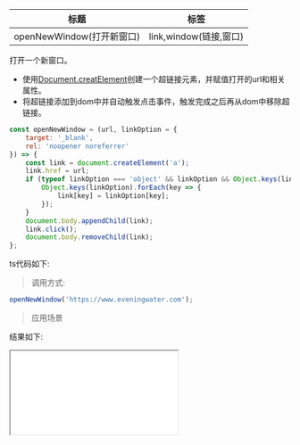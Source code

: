 | 标题                     | 标签           |
| ------------------------ | -------------- |
| openNewWindow(打开新窗口) | link,window(链接,窗口) |

打开一个新窗口。

- 使用[Document.creatElement](https://developer.mozilla.org/zh-CN/docs/Web/API/Document/createElement)创建一个超链接元素，并赋值打开的url和相关属性。
- 将超链接添加到dom中并自动触发点击事件，触发完成之后再从dom中移除超链接。


```js
const openNewWindow = (url, linkOption = {
    target: '_blank',
    rel: 'noopener noreferrer'
}) => {
    const link = document.createElement('a');
    link.href = url;
    if (typeof linkOption === 'object' && linkOption && Object.keys(linkOption).length > 0) {
        Object.keys(linkOption).forEach(key => {
            link[key] = linkOption[key];
        });
    }
    document.body.appendChild(link);
    link.click();
    document.body.removeChild(link);
};
```

ts代码如下:

<div class="code-editor" data-url="codes/javascript/ts/openNewWindow.ts" data-language="typescript"></div>

> 调用方式:

```js
openNewWindow('https://www.eveningwater.com');
```

> 应用场景

<div class="code-editor" data-url="codes/javascript/html/openNewWindow.html" data-language="html"></div>

结果如下:

<iframe src="codes/javascript/html/openNewWindow.html"></iframe>
